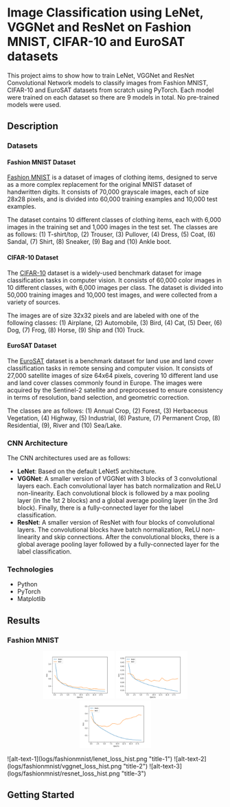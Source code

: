 # Image Classification using LeNet, VGGNet and ResNet on Fashion MNIST, CIFAR-10 and EuroSAT datasets

This project aims to show how to train LeNet, VGGNet and ResNet Convolutional Network models to classify images from Fashion MNIST, CIFAR-10 and EuroSAT datasets from scratch using PyTorch. Each model were trained on each dataset so there are 9 models in total. No pre-trained models were used.

## Description

### Datasets

#### Fashion MNIST Dataset

[Fashion MNIST](https://pytorch.org/vision/main/generated/torchvision.datasets.FashionMNIST.html) is a dataset of images of clothing items, designed to serve as a more complex replacement for the original MNIST dataset of handwritten digits. It consists of 70,000 grayscale images, each of size 28x28 pixels, and is divided into 60,000 training examples and 10,000 test examples.

The dataset contains 10 different classes of clothing items, each with 6,000 images in the training set and 1,000 images in the test set. The classes are as follows: (1) T-shirt/top, (2) Trouser, (3) Pullover, (4) Dress, (5) Coat, (6) Sandal, (7) Shirt, (8) Sneaker, (9) Bag and (10) Ankle boot.

#### CIFAR-10 Dataset

The [CIFAR-10](https://pytorch.org/vision/main/generated/torchvision.datasets.CIFAR10.html) dataset is a widely-used benchmark dataset for image classification tasks in computer vision. It consists of 60,000 color images in 10 different classes, with 6,000 images per class. The dataset is divided into 50,000 training images and 10,000 test images, and were collected from a variety of sources.

The images are of size 32x32 pixels and are labeled with one of the following classes: (1) Airplane, (2) Automobile, (3) Bird, (4) Cat, (5) Deer, (6) Dog, (7) Frog, (8) Horse, (9) Ship and (10) Truck.

#### EuroSAT Dataset

The [EuroSAT](https://pytorch.org/vision/main/generated/torchvision.datasets.EuroSAT.html) dataset is a benchmark dataset for land use and land cover classification tasks in remote sensing and computer vision. It consists of 27,000 satellite images of size 64x64 pixels, covering 10 different land use and land cover classes commonly found in Europe. The images were acquired by the Sentinel-2 satellite and preprocessed to ensure consistency in terms of resolution, band selection, and geometric correction.

The classes are as follows: (1) Annual Crop, (2) Forest, (3) Herbaceous Vegetation, (4) Highway, (5) Industrial, (6) Pasture, (7) Permanent Crop, (8) Residential, (9), River and (10) Sea/Lake.

### CNN Architecture

The CNN architectures used are as follows:
- **LeNet**: Based on the default LeNet5 architecture.
- **VGGNet**: A smaller version of VGGNet with 3 blocks of 3 convolutional layers each. Each convolutional layer has batch normalization and ReLU non-linearity. Each convolutional block is followed by a max pooling layer (in the 1st 2 blocks) and a global average pooling layer (in the 3rd block). Finally, there is a fully-connected layer for the label classification.
- **ResNet**: A smaller version of ResNet with four blocks of convolutional layers. The convolutional blocks have batch normalization, ReLU non-linearity and skip connections. After the convolutional blocks, there is a global average pooling layer followed by a fully-connected layer for the label classification.

### Technologies

- Python
- PyTorch
- Matplotlib

## Results

### Fashion MNIST

<p align="middle">
  <img src="logs/fashionmnist/lenet_loss_hist.png" width="33%" />
  <img src="logs/fashionmnist/vggnet_loss_hist.png" width="33%" /> 
  <img src="logs/fashionmnist/resnet_loss_hist.png" width="33%" />
</p>
![alt-text-1](logs/fashionmnist/lenet_loss_hist.png "title-1") ![alt-text-2](logs/fashionmnist/vggnet_loss_hist.png "title-2") ![alt-text-3](logs/fashionmnist/resnet_loss_hist.png "title-3")


## Getting Started

